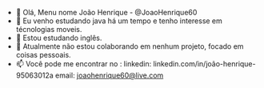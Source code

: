 - 👋 Olá, Menu nome João Henrique - @JoaoHenrique60
- 👀 Eu venho estudando java há um tempo e tenho interesse em técnologias moveis.
- 🌱 Estou estudando inglês.
- 💞️ Atualmente não estou colaborando em nenhum projeto, focado em coisas pessoais.
- 📫 Você pode me encontrar no :
      linkedin: linkedin.com/in/joão-henrique-95063012a
      email: joaohenrique60@live.com

<!---
JoaoHenrique60/JoaoHenrique60 is a ✨ special ✨ repository because its `README.md` (this file) appears on your GitHub profile.
You can click the Preview link to take a look at your changes.
--->
